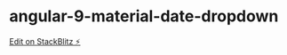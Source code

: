 # angular-9-material-date-dropdown

[Edit on StackBlitz ⚡️](https://stackblitz.com/edit/angular-9-material-starter-4tug2v)